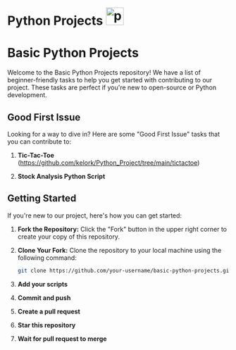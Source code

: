 # Python Projects <a href="https://emoji.gg/emoji/1887_python"><img src="https://cdn3.emoji.gg/emojis/1887_python.png" width="40px" height="40px" alt="python"></a>

# Basic Python Projects

Welcome to the Basic Python Projects repository! We have a list of beginner-friendly tasks to help you get started with contributing to our project. These tasks are perfect if you're new to open-source or Python development.

## Good First Issue

Looking for a way to dive in? Here are some "Good First Issue" tasks that you can contribute to:

1. **Tic-Tac-Toe** (https://github.com/kelork/Python_Project/tree/main/tictactoe)
   
   

2. **Stock Analysis Python Script**
   
   


   

## Getting Started

If you're new to our project, here's how you can get started:

1. **Fork the Repository:** Click the "Fork" button in the upper right corner to create your copy of this repository.

2. **Clone Your Fork:** Clone the repository to your local machine using the following command:

   ```bash
   git clone https://github.com/your-username/basic-python-projects.git
3. **Add your scripts**

4. **Commit and push**

5. **Create a pull request**

6. **Star this repository**

7. **Wait for pull request to merge**
